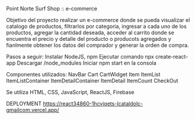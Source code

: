 Point Norte Surf Shop :: e-commerce

Objetivo del proyecto realizar un e-commerce donde se pueda visualizar el catalogo de productos, filtrarlos por categoria, ingresar a cada uno de los productos, agregar la cantidad deseada, acceder al carrito donde se encuentra el precio y detalle del producto o producots agregados y fianlmente obtener los datos del comprador y generar la orden de compra.

Pasos a seguir:
Instalar NodeJS, npm
Ejecutar comando npx create-react-app
Descargar /node_modules
Iniciar npm start en la consola

Componentes utilizados:
NavBar
Cart
CartWidget
Item
ItemList
ItemListContainer
ItemDetailContainer
ItemDetail
ItemCount
CheckOut

Se utiliza HTML, CSS, JavaScript, ReactJS, Firebase

DEPLOYMENT https://react34860-1hcvjqets-lcataldolc-gmailcom.vercel.app/